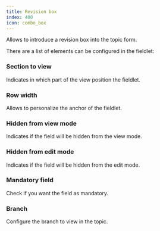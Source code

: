 ```yaml
---
title: Revision box
index: 400
icon: combo_box
---
```


Allows to introduce a revision box into the topic form.

There are a list of elements can be configured in the fieldlet:

### Section to view

Indicates in which part of the view position the fieldlet.


### Row width

Allows to personalize the anchor of the fieldlet.


### Hidden from view mode

Indicates if the field will be hidden from the view mode.


### Hidden from edit mode

Indicates if the field will be hidden from the edit mode.


### Mandatory field

Check if you want the field as mandatory.


### Branch

Configure the branch to view in the topic.
